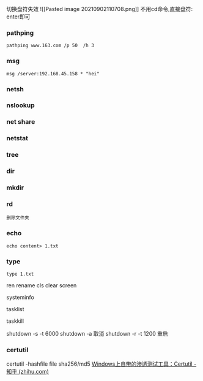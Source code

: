 切换盘符失效
![[Pasted image 20210902110708.png]]
不用cd命令,直接盘符: enter即可

### pathping
    pathping www.163.com /p 50  /h 3

### msg 
    msg /server:192.168.45.158 * "hei"

### netsh 

### nslookup

### net share

### netstat

### tree

### dir

### mkdir

### rd
    删除文件夹

### echo 
    echo content> 1.txt

### type
    type 1.txt

ren
    rename
cls
    clear screen

systeminfo

tasklist

taskkill 

shutdown -s -t 6000
shutdown -a  取消
shutdown -r -t 1200 重启

### certutil
certutil -hashfile file sha256/md5
[Windows上自带的渗透测试工具：Certutil - 知乎 (zhihu.com)](https://zhuanlan.zhihu.com/p/107819644)
